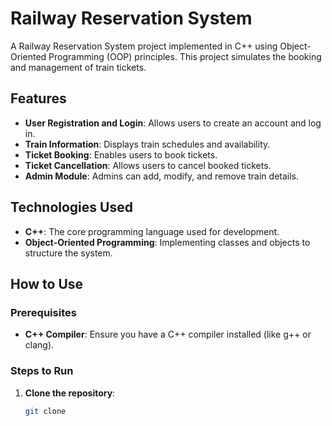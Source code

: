 # Railway Reservation System

A Railway Reservation System project implemented in C++ using Object-Oriented Programming (OOP) principles. This project simulates the booking and management of train tickets.

## Features

- **User Registration and Login**: Allows users to create an account and log in.
- **Train Information**: Displays train schedules and availability.
- **Ticket Booking**: Enables users to book tickets.
- **Ticket Cancellation**: Allows users to cancel booked tickets.
- **Admin Module**: Admins can add, modify, and remove train details.

## Technologies Used

- **C++**: The core programming language used for development.
- **Object-Oriented Programming**: Implementing classes and objects to structure the system.

## How to Use

### Prerequisites

- **C++ Compiler**: Ensure you have a C++ compiler installed (like g++ or clang).

### Steps to Run

1. **Clone the repository**:
   ```bash
   git clone 
